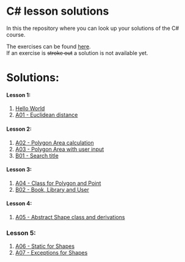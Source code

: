 # C\# lesson solutions

In this the repository where you can look up your solutions of the C# course.

The exercises can be found [here](http://fsr.github.io/csharp-lessons/).  
If an exercise is ~~stroke out~~ a solution is not available yet.

# Solutions:
#### Lesson 1:
1. [Hello World](01_grundlagen_1/hello_world.cs)
2. [A01 - Euclidean distance](01_grundlagen_1/a01_euclidean_distance.cs)

#### Lesson 2:
1. [A02 - Polygon Area calculation](02_grundlagen_2/a02_polygon_area_1.cs)
2. [A03 - Polygon Area with user input](02_grundlagen_2/a03_polygon_area_2.cs)
3. [B01 - Search title](02_grundlagen_2/b01_search_title.cs)

#### Lesson 3:
1. [A04 - Class for Polygon and Point](03_objektorientierung/A04_polygon_point_class/)
2. [B02 - Book, Library and User](03_objektorientierung/B01_book_library_user/)

#### Lesson 4:
1. [A05 - Abstract Shape class and derivations](04_vererbung_und_polymorphie/A05_abstract_shapes/)

### Lesson 5:
1. [A06 - Static for Shapes](05_null_exceptions_schluesselwoerter/A06_static_for_shapes/)
2. [A07 - Exceptions for Shapes](05_null_exceptions_schluesselwoerter/A07_exception_for_shapes)